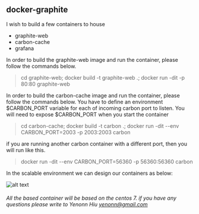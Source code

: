 ## docker-graphite ##

I wish to build a few containers to house

* graphite-web
* carbon-cache
* grafana

In order to build the graphite-web image and run the container, please follow the commands below.

> cd graphite-web; docker build -t graphite-web .; docker run -dit -p 80:80 graphite-web 

In order to build the carbon-cache image and run the container, please follow the commands below. You have to define an environment $CARBON_PORT variable for each of incoming carbon port to listen. You will need to expose $CARBON_PORT when you start the container

> cd carbon-cache; docker build -t carbon .; docker run -dit --env CARBON_PORT=2003 -p 2003:2003 carbon

if you are running another carbon container with a different port, then you will run like this.

> docker run -dit --env CARBON_PORT=56360 -p 56360:56360 carbon

In the scalable environment we can design our containers as below:

![alt text](https://github.com/yenonn/docker-graphite/blob/master/docker-graphite.png "docker-graphite image")

###### All the based container will be based on the centos 7. if you have any questions please write to Yenonn Hiu <yenonn@gmail.com>
